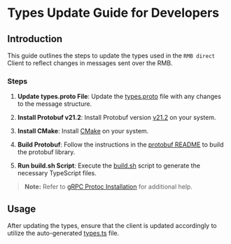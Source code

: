# Types Update Guide for Developers

## Introduction

This guide outlines the steps to update the types used in the `RMB direct` Client to reflect changes in messages sent over the RMB.

### Steps

1. **Update types.proto File**: Update the [types.proto](lib/types.proto) file with any changes to the message structure.

2. **Install Protobuf v21.2**: Install Protobuf version [v21.2](https://github.com/protocolbuffers/protobuf/releases/tag/v21.2) on your system.

3. **Install CMake**: Install [CMake](https://github.com/naftalimurgor/CMake.sh) on your system.

4. **Build Protobuf**: Follow the instructions in the [protobuf README](https://github.com/protocolbuffers/protobuf/blob/main/cmake/README.md#c-version) to build the protobuf library.

5. **Run build.sh Script**: Execute the [build.sh](build.sh) script to generate the necessary TypeScript files.

> **Note:** Refer to [gRPC Protoc Installation](https://grpc.io/docs/protoc-installation/) for additional help.

## Usage

After updating the types, ensure that the client is updated accordingly to utilize the auto-generated [types.ts](lib/types/lib/types.ts) file.
